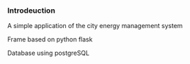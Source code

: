 ### Introdeuction
A simple application of the city energy management system

Frame based on python flask

Database using postgreSQL
